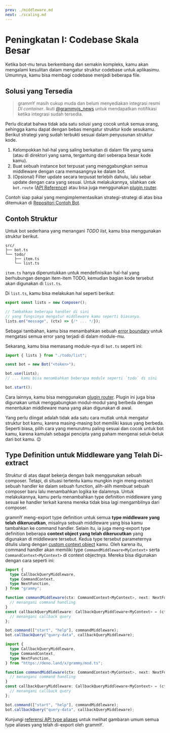 ```yaml
---
prev: ./middleware.md
next: ./scaling.md
---
```


# Peningkatan I: Codebase Skala Besar

Ketika bot-mu terus berkembang dan semakin kompleks, kamu akan mengalami kesulitan dalam mengatur struktur codebase untuk aplikasimu.
Umumnya, kamu bisa membagi codebase menjadi beberapa file.

## Solusi yang Tersedia

> grammY masih cukup muda dan belum menyediakan integrasi resmi _DI container_.
> Ikuti [@grammyjs_news](https://t.me/grammyjs_news) untuk mendapatkan notifikasi ketika integrasi sudah tersedia.

Perlu dicatat bahwa tidak ada satu solusi yang cocok untuk semua orang, sehingga kamu dapat dengan bebas mengatur struktur kode sesukamu.
Berikut strategi yang sudah terbukti sesuai dalam penyusunan struktur kode.

1. Kelompokkan hal-hal yang saling berkaitan di dalam file yang sama (atau di direktori yang sama, tergantung dari seberapa besar kode kamu).
2. Buat sebuah instance bot terpusat yang menggabungkan semua middleware dengan cara memasangnya ke dalam bot.
3. (Opsional) Filter update secara terpusat terlebih dahulu, lalu sebar update dengan cara yang sesuai.
   Untuk melakukannya, silahkan cek `bot.route` ([API Reference](https://deno.land/x/grammy/mod.ts?s=Composer#method_route_0)) atau bisa juga menggunakan [plugin router](../plugins/router.md).

Contoh siap pakai yang mengimplementasikan strategi-strategi di atas bisa ditemukan di [Repositori Contoh Bot](https://github.com/grammyjs/examples/tree/main/scaling).

## Contoh Struktur

Untuk bot sederhana yang menangani _TODO list_, kamu bisa menggunakan struktur berikut.

```asciiart:no-line-numbers
src/
├── bot.ts
└── todo/
    ├── item.ts
    └── list.ts
```

`item.ts` hanya diperuntukkan untuk mendefinisikan hal-hal yang berhubungan dengan item-item TODO, kemudian bagian kode tersebut akan digunakan di `list.ts`.

Di `list.ts`, kamu bisa melakukan hal seperti berikut:

```ts
export const lists = new Composer();

// Tambahkan beberapa handler di sini
// yang fungsinya mengatur middleware kamu seperti biasanya.
lists.on("message", (ctx) => {/* ... */});
```

Sebagai tambahan, kamu bisa menambahkan sebuah [error boundary](../guide/errors.md#error-boundary) untuk mengatasi semua error yang terjadi di dalam module-mu.

Sekarang, kamu bisa memasang module-nya di `bot.ts` seperti ini:

```ts
import { lists } from "./todo/list";

const bot = new Bot("<token>");

bot.use(lists);
// ... kamu bisa menambahkan beberapa module seperti `todo` di sini

bot.start();
```

Cara lainnya, kamu bisa menggunakan [plugin router](../plugins/router.md). Plugin ini juga bisa digunakan untuk menggabungkan modul-modul yang berbeda dengan menentukan middleware mana yang akan digunakan di awal.

Yang perlu diingat adalah tidak ada satu cara mutlak untuk mengatur struktur bot kamu, karena masing-masing bot memiliki kasus yang berbeda.
Seperti biasa, pilih cara yang menurutmu paling sesuai dan cocok untuk bot kamu, karena kamulah sebagai pencipta yang paham mengenai seluk-beluk dari bot kamu. :wink:

## Type Definition untuk Middleware yang Telah Di-extract

Struktur di atas dapat bekerja dengan baik menggunakan sebuah composer.
Tetapi, di situasi tertentu kamu mungkin ingin meng-extract sebuah handler ke dalam sebuah function, alih-alih membuat sebuah composer baru lalu menambahkan logika ke dalamnya.
Untuk melakukannya, kamu perlu menambahkan type definition middleware yang sesuai ke handler terkait karena mereka tidak bisa lagi mengambilnya dari composer.

grammY meng-export type definition untuk semua **type middleware yang telah dikerucutkan**, misalnya sebuah middleware yang bisa kamu tambahkan ke command handler.
Selain itu, ia juga meng-export type definition beberapa **context object yang telah dikerucutkan** yang digunakan di middleware tersebut.
Kedua type tersebut parameternya ditulis ulang dengan [custom context object](../guide/context.md#memodifikasi-object-context) kamu.
Oleh karena itu, command handler akan memiliki type `CommandMiddleware<MyContext>` serta `CommandContext<MyContext>` di context objectnya.
Mereka bisa digunakan dengan cara seperti ini:

<CodeGroup>
  <CodeGroupItem title="Node.js" active>

```ts
import {
  type CallbackQueryMiddleware,
  type CommandContext,
  type NextFunction,
} from "grammy";

function commandMiddleware(ctx: CommandContext<MyContext>, next: NextFunction) {
  // menangani command handling
}
const callbackQueryMiddleware: CallbackQueryMiddleware<MyContext> = (ctx) => {
  // menangani callback query
};

bot.command(["start", "help"], commandMiddleware);
bot.callbackQuery("query-data", callbackQueryMiddleware);
```

</CodeGroupItem>
  <CodeGroupItem title="Deno">

```ts
import {
  type CallbackQueryMiddleware,
  type CommandContext,
  type NextFunction,
} from "https://deno.land/x/grammy/mod.ts";

function commandMiddleware(ctx: CommandContext<MyContext>, next: NextFunction) {
  // menangani command handling
}
const callbackQueryMiddleware: CallbackQueryMiddleware<MyContext> = (ctx) => {
  // menangani callback query
};

bot.command(["start", "help"], commandMiddleware);
bot.callbackQuery("query-data", callbackQueryMiddleware);
```

</CodeGroupItem>
</CodeGroup>

Kunjungi [referensi API type aliases](https://deno.land/x/grammy/mod.ts#Type_Aliases) untuk melihat gambaran umum semua type aliases yang telah di-export oleh grammY.
